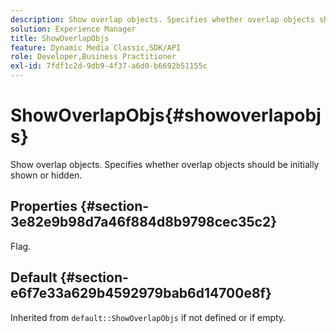 ```yaml
---
description: Show overlap objects. Specifies whether overlap objects should be initially shown or hidden.
solution: Experience Manager
title: ShowOverlapObjs
feature: Dynamic Media Classic,SDK/API
role: Developer,Business Practitioner
exl-id: 7fdf1c2d-9db9-4f37-a6d0-b6692b51155c
---
```

# ShowOverlapObjs{#showoverlapobjs}

Show overlap objects. Specifies whether overlap objects should be initially shown or hidden.

## Properties {#section-3e82e9b98d7a46f884d8b9798cec35c2}

Flag.

## Default {#section-e6f7e33a629b4592979bab6d14700e8f}

Inherited from `default::ShowOverlapObjs` if not defined or if empty.
